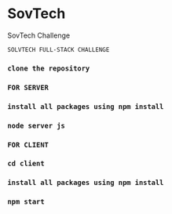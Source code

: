 # SovTech
SovTech Challenge


`SOLVTECH FULL-STACK CHALLENGE`

### `clone the repository`

### `FOR SERVER`

### `install all packages using npm install`

### `node server js`


### `FOR CLIENT`

### `cd client`

### `install all packages using npm install`

### `npm start`


